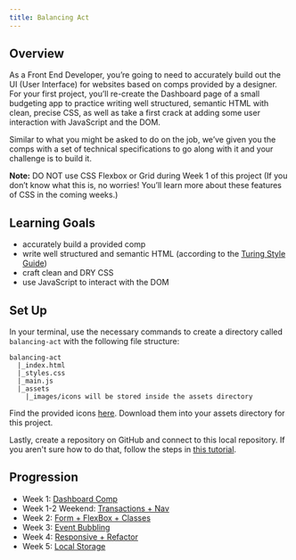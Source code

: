 ```yaml
---
title: Balancing Act
---
```


## Overview

As a Front End Developer, you’re going to need to accurately build out the UI (User Interface) for websites based on comps provided by a designer. For your first project, you’ll re-create the Dashboard page of a small budgeting app to practice writing well structured, semantic HTML with clean, precise CSS, as well as take a first crack at adding some user interaction with JavaScript and the DOM.

Similar to what you might be asked to do on the job, we’ve given you the comps with a set of technical specifications to go along with it and your challenge is to build it.

**Note:** DO NOT use CSS Flexbox or Grid during Week 1 of this project (If you don’t know what this is, no worries! You’ll learn more about these features of CSS in the coming weeks.)

## Learning Goals

- accurately build a provided comp
- write well structured and semantic HTML (according to the [Turing Style Guide](https://github.com/turingschool-examples/html))
- craft clean and DRY CSS
- use JavaScript to interact with the DOM

## Set Up

In your terminal, use the necessary commands to create a directory called `balancing-act` with the following file structure:

```
balancing-act
  |_index.html
  |_styles.css
  |_main.js
  |_assets
    |_images/icons will be stored inside the assets directory
```

Find the provided icons [here](https://drive.google.com/drive/folders/1tinxJcBu8lf5dHIJZtmOgXnzGu8yhKRK?usp=sharing). Download them into your assets directory for this project.

Lastly, create a repository on GitHub and connect to this local repository. If you aren't sure how to do that, follow the steps in [this tutorial](https://frontend.turing.io/lessons/module-1/github-repo.html).

## Progression

- Week 1: [Dashboard Comp](./week-1.html)
- Week 1-2 Weekend: [Transactions + Nav](./weekend-1-2.html)
- Week 2: [Form + FlexBox + Classes](./week-2.html)
- Week 3: [Event Bubbling](./week-3.html)
- Week 4: [Responsive + Refactor](./week-4.html)
- Week 5: [Local Storage](./week-5.html)
